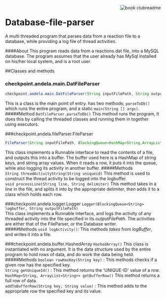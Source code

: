 <img src="https://dl.dropboxusercontent.com/s/cpq8wvg976bqmnf/icon.png?dl=0?raw=1" alt="book clubreadme" align="right" />


# Database-file-parser
A multi threaded program that parses data from a reaction file to a database, while providing a log file of thread activities.

####About
This program reads data from a reactions.dat file, into a MySQL database. The program assumes that the user already has MySql installed on his/her local system, and is a root user. 

##Classes and methods
### checkpoint.andela.main.DatFileParser  
``` java  
checkpoint.andela.main.DatFileParser(String inputFilePath, String outputFilePath)  
```  
This is a class is the main point of entry. has two methods; `parseToDb()` which runs the entire program, and a static `main(String [] args)`.
#####Method
`DatFileParser.parseToDb()` 
This method runs the program, It does this by calling the threaded classes and running them in together using executors.   

###checkpoint.andela.fileParser.FileParser   
```java  
FileParser(String inputFilePath, BlockingQueue<HashMap<String,ArrayList<String>>> fileToDbBuffer, BlockingQueue<String> logbuffer) 
 ```  
  
This class implements a Runnable interface to read the contents of a file, and outputs this into a buffer. The buffer used here is a HashMap of string keys, and string array values. When it reads a row, it puts it into the queue, while also logging its activity in another buffer. 
#####Methods  
`String threadActivityString(String uniqueid)` This method is used to construct the thread activity to be logged into the logbuffer.  
`void processLine(String line, String delimiter)` This method takes in a line in the file, and splits it into by the appropriate delimiter, then adds it to a class which holds each row.  

###checkpoint.andela.logger.Logger
`Logger(BlockingQueue<String> logbuffer, String outputFilePath)`   
This class implements a Runnable interface, and logs the activity of any threaded activity into the file specified in its *outputFilePath*. The activities are either that of the FileParser, or the Database writer.   
#####Methods
`void logActivity()`: This methods *takes*  from *logBuffer*, and writes it into a file.  

###checkpoint.andela.buffer.HashedArray
`HashedArray()` This class is instantiated with no argument. It is the data structure used by the entire program to hold rows of data, and do work the data being held.   
#####Methods
`boolean rowHasKey(String key)` : This methods checks if a given row has the specified key.  
`String getUniqueId()` : This method returns the 'UNIQUE-ID' value of a row.  
`HashMap<String, ArrayList<String>> getBufferRow()` This method returns a full row of data.  
`addToBufferRow(String key, String value)` : This method adds to the appropriate row the specified key and its value.


 

